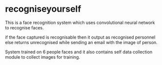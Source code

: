 # recogniseyourself

This is a face recognition system which uses convolutional neural network to recognise faces. 

if the face captured is recognisable then it output as recognised personnel else returns unrecognised while sending an email with the image of person.

System trained on 6 people faces and it also contains self data collection module to collect images for training.
